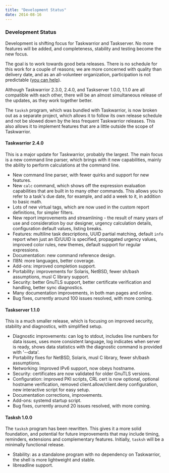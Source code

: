 ```yaml
---
title: "Development Status"
date: 2014-08-16
---
```


### Development Status 

Development is shifting focus for Taskwarrior and Taskserver.
No more features will be added, and completeness, stability and testing become the new focus.

The goal is to work towards good beta releases.
There is no schedule for this work for a couple of reasons; we are more concerned with quality than delivery date, and as an all-volunteer organization, participation is not predictable ([you can help](/docs/contribute)).

Although Taskwarrior 2.3.0, 2.4.0, and Taskserver 1.0.0, 1.1.0 are all compatible with each other, there will be an almost simultaneous release of the updates, as they work together better.

The `tasksh` program, which was bundled with Taskwarrior, is now broken out as a separate project, which allows it to follow its own release schedule and not be slowed down by the less frequent Taskwarrior releases.
This also allows it to implement features that are a little outside the scope of Taskwarrior.

#### Taskwarrior 2.4.0

This is a major update for Taskwarrior, probably the largest.
The main focus is a new command line parser, which brings with it new capabilities, mainly the ability to perform calculations at the command line.

- New command line parser, with fewer quirks and support for new features.
- New `calc` command, which shows off the expression evaluation capabilities that are built in to many other commands.
  This allows you to refer to a task\'s due date, for example, and add a week to it, in addition to basic math.
- Lots of new virtual tags, which are now used in the custom report definitions, for simpler filters.
- New report improvements and streamlining - the result of many years of use and consideration by our designer, urgency calculation details, configuration default values, listing breaks.
- Features: multiline task descriptions, UUID partial matching, default `info` report when just an ID/UUID is specified, propagated urgency values, improved color rules, new themes, default support for regular expressions.
- Documentation: new command reference design.
- I18N: more languages, better coverage.
- Add-ons: improved completion support.
- Portability: improvements for Solaris, NetBSD, fewer sh/bash assumptions, musl C library support.
- Security: better GnuTLS support, better certificate verification and handling, better sync diagnostics.
- Many documentation improvements, in both man pages and online.
- Bug fixes, currently around 100 issues resolved, with more coming.

#### Taskserver 1.1.0

This is a much smaller release, which is focusing on improved security, stability and diagnostics, with simplified setup.

- Diagnostic improvements: can log to stdout, includes line numbers for data issues, uses more consistent language, log indicates when server is ready, shows data statistics with the diagnostic command is provided with \'\--data\'.
- Portability fixes for NetBSD, Solaris, musl C library, fewer sh/bash assumptions.
- Networking: Improved IPv6 support, now obeys hostname.
- Security: certificates are now validated for older GnuTLS versions.
- Configuration: improved PKI scripts, CRL cert is now optional, optional hostname verification, removed client.allow/client.deny configuration, new interactive script for easy setup.
- Documentation corrections, improvements.
- Add-ons: systemd startup script.
- Bug fixes, currently around 20 issues resolved, with more coming.

#### Tasksh 1.0.0

The `tasksh` program has been rewritten.
This gives it a more solid foundation, and potential for future improvements that may include timing, reminders, extensions and complementary features.
Initially, `tasksh` will be a minimally functional release.

- Stability: as a standalone program with no dependency on Taskwarrior, the shell is more lightweight and stable.
- libreadline support.
